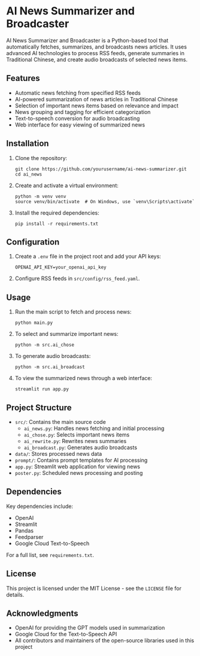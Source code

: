 # AI News Summarizer and Broadcaster

AI News Summarizer and Broadcaster is a Python-based tool that automatically fetches, summarizes, and broadcasts news articles. It uses advanced AI technologies to process RSS feeds, generate summaries in Traditional Chinese, and create audio broadcasts of selected news items.

## Features

- Automatic news fetching from specified RSS feeds
- AI-powered summarization of news articles in Traditional Chinese
- Selection of important news items based on relevance and impact
- News grouping and tagging for efficient categorization
- Text-to-speech conversion for audio broadcasting
- Web interface for easy viewing of summarized news

## Installation

1. Clone the repository:
   ```
   git clone https://github.com/yourusername/ai-news-summarizer.git
   cd ai_news
   ```

2. Create and activate a virtual environment:
   ```
   python -m venv venv
   source venv/bin/activate  # On Windows, use `venv\Scripts\activate`
   ```

3. Install the required dependencies:
   ```
   pip install -r requirements.txt
   ```

## Configuration

1. Create a `.env` file in the project root and add your API keys:
   ```
   OPENAI_API_KEY=your_openai_api_key
   ```

2. Configure RSS feeds in `src/config/rss_feed.yaml`.

## Usage

1. Run the main script to fetch and process news:
   ```
   python main.py
   ```

2. To select and summarize important news:
   ```
   python -m src.ai_chose
   ```

3. To generate audio broadcasts:
   ```
   python -m src.ai_broadcast
   ```

4. To view the summarized news through a web interface:
   ```
   streamlit run app.py
   ```

## Project Structure

- `src/`: Contains the main source code
  - `ai_news.py`: Handles news fetching and initial processing
  - `ai_chose.py`: Selects important news items
  - `ai_rewrite.py`: Rewrites news summaries
  - `ai_broadcast.py`: Generates audio broadcasts
- `data/`: Stores processed news data
- `prompt/`: Contains prompt templates for AI processing
- `app.py`: Streamlit web application for viewing news
- `poster.py`: Scheduled news processing and posting

## Dependencies

Key dependencies include:
- OpenAI
- Streamlit
- Pandas
- Feedparser
- Google Cloud Text-to-Speech

For a full list, see `requirements.txt`.

## License

This project is licensed under the MIT License - see the `LICENSE` file for details.

## Acknowledgments

- OpenAI for providing the GPT models used in summarization
- Google Cloud for the Text-to-Speech API
- All contributors and maintainers of the open-source libraries used in this project